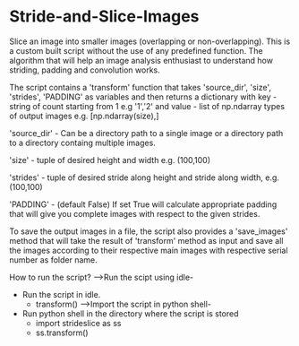 # Stride-and-Slice-Images
Slice an image into smaller images (overlapping or non-overlapping). This is a custom built script without the use of any predefined function. The algorithm that will help an image analysis enthusiast to understand how striding, padding and convolution works.

The script contains a 'transform' function that takes 'source_dir', 'size', 'strides', 'PADDING' as variables and then returns a dictionary with key - string of count starting from 1 e.g '1','2' and value - list of np.ndarray types of output images e.g. [np.ndarray(size),]

'source_dir' - Can be a directory path to a single image or a directory path to a directory containg multiple images.

'size' - tuple of desired height and width e.g. (100,100)

'strides' - tuple of desired stride along height and stride along width, e.g. (100,100)

'PADDING' - (default False) If set True will calculate appropriate padding that will give you complete images with respect to the given strides.

To save the output images in a file, the script also provides a 'save_images' method that will take the result of 'transform' method as input and save all the images according to their respective main images with respective serial number as folder name.

How to run the script?
-->Run the scipt using idle-
  - Run the script in idle.
    - transform()
-->Import the script in python shell-
  - Run python shell in the directory where the script is stored
    - import strideslice as ss
    - ss.transform()
 
